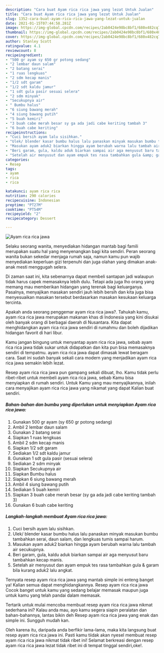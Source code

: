 ```yaml
---
description: "Cara buat Ayam rica rica jawa yang lezat Untuk Jualan"
title: "Cara buat Ayam rica rica jawa yang lezat Untuk Jualan"
slug: 1352-cara-buat-ayam-rica-rica-jawa-yang-lezat-untuk-jualan
date: 2021-01-15T07:44:58.281Z
image: https://img-global.cpcdn.com/recipes/2ab0424e98bc8bf1/680x482cq70/ayam-rica-rica-jawa-foto-resep-utama.jpg
thumbnail: https://img-global.cpcdn.com/recipes/2ab0424e98bc8bf1/680x482cq70/ayam-rica-rica-jawa-foto-resep-utama.jpg
cover: https://img-global.cpcdn.com/recipes/2ab0424e98bc8bf1/680x482cq70/ayam-rica-rica-jawa-foto-resep-utama.jpg
author: Stanley Scott
ratingvalue: 4.1
reviewcount: 8
recipeingredient:
- "500 gr ayam sy 650 gr potong sedang"
- "2 lembar daun salam"
- "2 batang serai"
- "1 ruas lengkuas"
- "2 sdm kecap manis"
- "1/2 sdt garam"
- "1/2 sdt kaldu jamur"
- "1 sdt gula pasir sesuai selera"
- "2 sdm minyak"
- "Secukupnya air"
- " Bumbu halus"
- "6 siung bawang merah"
- "4 siung bawang putih"
- "5 buah kemiri"
- "3 buah cabe merah besar sy ga ada jadi cabe keriting tambah 3"
- "6 buah cabe keriting"
recipeinstructions:
- "Cuci bersih ayam lalu sisihkan."
- "Ulek/ blender kasar bumbu halus lalu panaskan minyak masukan bumbu tambahkan serai, daun salam, dan lengkuas tumis sampai harum."
- "Masukan ayam aduk2 biarkan hingga ayam berubah warna lalu tambah air secukupnya."
- "Beri garam, gula, kaldu aduk biarkan sampai air aga menyusut baru tambahkan kecap manis."
- "Setelah air menyusut dan ayam empuk tes rasa tambahkan gula &amp; garam bila kurang aduk2 lalu angkat."
categories:
- Resep
tags:
- ayam
- rica
- rica

katakunci: ayam rica rica 
nutrition: 290 calories
recipecuisine: Indonesian
preptime: "PT27M"
cooktime: "PT54M"
recipeyield: "2"
recipecategory: Dessert

---
```



![Ayam rica rica jawa](https://img-global.cpcdn.com/recipes/2ab0424e98bc8bf1/680x482cq70/ayam-rica-rica-jawa-foto-resep-utama.jpg)

Selaku seorang wanita, menyediakan hidangan mantab bagi famili merupakan suatu hal yang menyenangkan bagi kita sendiri. Peran seorang  wanita bukan sekedar menjaga rumah saja, namun kamu pun wajib menyediakan keperluan gizi terpenuhi dan juga olahan yang dimakan anak-anak mesti menggugah selera.

Di zaman  saat ini, kita sebenarnya dapat membeli santapan jadi walaupun tidak harus capek memasaknya lebih dulu. Tetapi ada juga lho orang yang memang mau memberikan hidangan yang terenak bagi keluarganya. Pasalnya, menyajikan masakan sendiri jauh lebih bersih dan kita juga bisa menyesuaikan masakan tersebut berdasarkan masakan kesukaan keluarga tercinta. 



Apakah anda seorang penggemar ayam rica rica jawa?. Tahukah kamu, ayam rica rica jawa merupakan makanan khas di Indonesia yang kini disukai oleh banyak orang di berbagai daerah di Nusantara. Kita dapat menghidangkan ayam rica rica jawa sendiri di rumahmu dan boleh dijadikan hidangan favorit di hari libur.

Kamu jangan bingung untuk menyantap ayam rica rica jawa, sebab ayam rica rica jawa tidak sukar untuk didapatkan dan kita pun bisa memasaknya sendiri di tempatmu. ayam rica rica jawa dapat dimasak lewat beragam cara. Saat ini sudah banyak sekali cara modern yang menjadikan ayam rica rica jawa semakin lebih lezat.

Resep ayam rica rica jawa pun gampang sekali dibuat, lho. Kamu tidak perlu ribet-ribet untuk membeli ayam rica rica jawa, sebab Kamu bisa menyiapkan di rumah sendiri. Untuk Kamu yang mau menyajikannya, inilah cara menyajikan ayam rica rica jawa yang nikamat yang dapat Kalian buat sendiri.

<!--inarticleads1-->

##### Bahan-bahan dan bumbu yang diperlukan untuk menyiapkan Ayam rica rica jawa:

1. Gunakan 500 gr ayam (sy 650 gr potong sedang)
1. Ambil 2 lembar daun salam
1. Gunakan 2 batang serai
1. Siapkan 1 ruas lengkuas
1. Ambil 2 sdm kecap manis
1. Siapkan 1/2 sdt garam
1. Sediakan 1/2 sdt kaldu jamur
1. Gunakan 1 sdt gula pasir (sesuai selera)
1. Sediakan 2 sdm minyak
1. Siapkan Secukupnya air
1. Siapkan  Bumbu halus
1. Siapkan 6 siung bawang merah
1. Ambil 4 siung bawang putih
1. Sediakan 5 buah kemiri
1. Siapkan 3 buah cabe merah besar (sy ga ada jadi cabe keriting tambah 3)
1. Gunakan 6 buah cabe keriting




<!--inarticleads2-->

##### Langkah-langkah membuat Ayam rica rica jawa:

1. Cuci bersih ayam lalu sisihkan.
1. Ulek/ blender kasar bumbu halus lalu panaskan minyak masukan bumbu tambahkan serai, daun salam, dan lengkuas tumis sampai harum.
1. Masukan ayam aduk2 biarkan hingga ayam berubah warna lalu tambah air secukupnya.
1. Beri garam, gula, kaldu aduk biarkan sampai air aga menyusut baru tambahkan kecap manis.
1. Setelah air menyusut dan ayam empuk tes rasa tambahkan gula &amp; garam bila kurang aduk2 lalu angkat.




Ternyata resep ayam rica rica jawa yang mantab simple ini enteng banget ya! Kalian semua dapat menghidangkannya. Resep ayam rica rica jawa Cocok banget untuk kamu yang sedang belajar memasak maupun juga untuk kamu yang telah pandai dalam memasak.

Tertarik untuk mulai mencoba membuat resep ayam rica rica jawa nikmat sederhana ini? Kalau anda mau, ayo kamu segera siapin peralatan dan bahan-bahannya, lantas bikin deh Resep ayam rica rica jawa yang enak dan simple ini. Sungguh mudah kan. 

Oleh karena itu, daripada anda berfikir lama-lama, maka kita langsung buat resep ayam rica rica jawa ini. Pasti kamu tiidak akan nyesel membuat resep ayam rica rica jawa nikmat tidak ribet ini! Selamat berkreasi dengan resep ayam rica rica jawa lezat tidak ribet ini di tempat tinggal sendiri,oke!.

